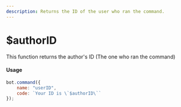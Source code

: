 ```yaml
---
description: Returns the ID of the user who ran the command.
---
```


# $authorID

This function returns the author's ID \(The one who ran the command\)

#### Usage

```javascript
bot.command({
    name: "userID",
    code: `Your ID is \`$authorID\``
});
```